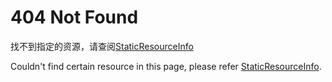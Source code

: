 # 404 Not Found

找不到指定的资源，请查阅[StaticResourceInfo](/StaticResourceInfo.md)

Couldn't find certain resource in this page, please refer [StaticResourceInfo](/StaticResourceInfo.md).